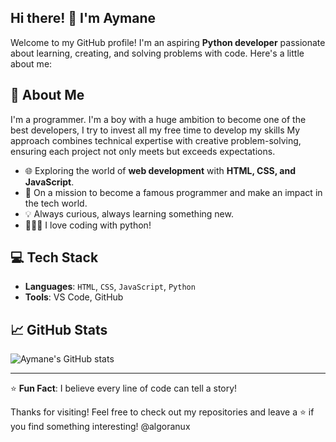 ## Hi there! 👋 I'm Aymane

Welcome to my GitHub profile! I'm an aspiring **Python developer** passionate about learning, creating, and solving problems with code. Here's a little about me:

## 🌟 About Me
I'm a programmer. I'm a boy with a huge ambition to become one of the best developers, I try to invest all my free time to develop my skills
My approach combines technical expertise with creative problem-solving, ensuring each project not only meets but exceeds expectations.
- 🌐 Exploring the world of **web development** with **HTML, CSS, and JavaScript**.
- 🚀 On a mission to become a famous programmer and make an impact in the tech world.
- 💡 Always curious, always learning something new.
- 👨🏻‍💻 I love coding with python!

## 💻 Tech Stack
- **Languages**: `HTML`, `CSS`, `JavaScript`, `Python`
- **Tools**: VS Code, GitHub

## 📈 GitHub Stats
![Aymane's GitHub stats](https://github-readme-stats.vercel.app/api?username=algoranux&show_icons=true&theme=radical)

---

⭐️ **Fun Fact**: I believe every line of code can tell a story!

Thanks for visiting! Feel free to check out my repositories and leave a ⭐️ if you find something interesting!
@algoranux


